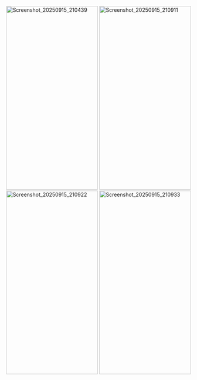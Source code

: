 <img width="250" height="500" alt="Screenshot_20250915_210439" src="https://github.com/user-attachments/assets/c3a21bfc-23fc-4514-b092-d166f4149393" />
<img width="250" height="500" alt="Screenshot_20250915_210911" src="https://github.com/user-attachments/assets/146e51f7-7412-405a-b934-a2deaea0d2a0" />
<img width="250" height="500" alt="Screenshot_20250915_210922" src="https://github.com/user-attachments/assets/44b16585-8c45-4f4a-9f66-05d6204e0601" />
<img width="250" height="500" alt="Screenshot_20250915_210933" src="https://github.com/user-attachments/assets/4b1793ea-d975-496c-a164-36df52ed431d" />
